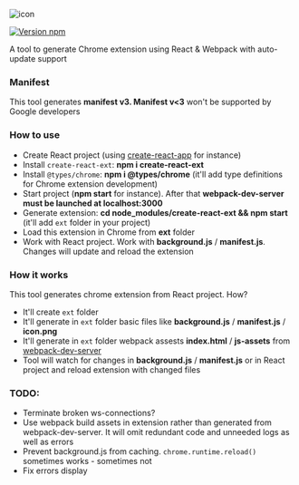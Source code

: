 
![icon](https://user-images.githubusercontent.com/7237762/222456904-638c8422-32b9-4b81-9632-2a009188cb8f.png)

[![Version npm](https://img.shields.io/npm/v/create-react-ext.svg?logo=npm)](https://www.npmjs.com/package/create-react-ext)

A tool to generate Chrome extension using React & Webpack with auto-update support

### Manifest
This tool generates **manifest v3. Manifest v<3** won't be supported by Google developers


### How to use
- Create React project (using [create-react-app](https://create-react-app.dev) for instance)
- Install ```create-react-ext```: **npm i create-react-ext**
- Install ```@types/chrome```: **npm i @types/chrome** (it'll add type definitions for Chrome extension development)
- Start project (**npm start** for instance). After that **webpack-dev-server must be launched at localhost:3000**
- Generate extension: **cd node_modules/create-react-ext && npm start** (it'll add ```ext``` folder in your project)
- Load this extension in Chrome from **ext** folder
- Work with React project. Work with **background.js** / **manifest.js**. Changes will update and reload the extension


### How it works
This tool generates chrome extension from React project. How?
* It'll create ```ext``` folder
* It'll generate in ```ext``` folder basic files like **background.js** / **manifest.js** / **icon.png**
* It'll generate in ```ext``` folder webpack assests **index.html** / **js-assets** from [webpack-dev-server](https://github.com/webpack/webpack-dev-server)
* Tool will watch for changes in **background.js** / **manifest.js** or in React project and reload extension with changed files



### TODO:
* Terminate broken ws-connections?
* Use webpack build assets in extension rather than generated from webpack-dev-server. It will omit redundant code and unneeded logs as well as errors
* Prevent background.js from caching. ```chrome.runtime.reload()``` sometimes works - sometimes not
* Fix errors display